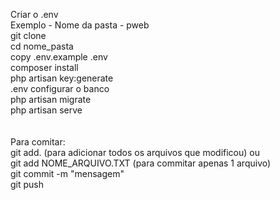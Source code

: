 Criar o .env <br>
Exemplo - Nome da pasta - pweb <br>
git clone <url> <br>
cd nome_pasta <br>
copy .env.example .env <br>
composer install <br>
php artisan key:generate <br>
.env configurar o banco <br>
php artisan migrate <br>
php artisan serve <br>
<br>
<br>
Para comitar: <br>
git add. (para adicionar todos os arquivos que modificou) ou <br>
git add NOME_ARQUIVO.TXT (para commitar apenas 1 arquivo) <br>
git commit -m "mensagem" <br>
git push <br>
